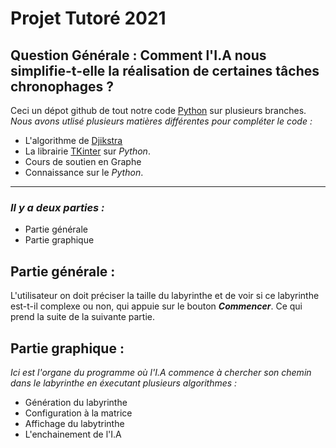 # Projet Tutoré 2021

## Question Générale : Comment l'I.A nous simplifie-t-elle la réalisation de certaines tâches chronophages ?

Ceci un dépot github de tout notre code [Python](https://www.python.org) sur plusieurs branches.
<em> Nous avons utlisé plusieurs matières différentes pour compléter le code :</em>
- L'algorithme de [Djikstra](https://fr.wikipedia.org/wiki/Algorithme_de_Dijkstra#:~:text=En%20théorie%20des%20graphes%2C%20l,réseau%20routier%20d%27une%20région.)
- La librairie [TKinter](https://docs.python.org/fr/3/library/tkinter.html) sur *Python*.
- Cours de soutien en Graphe
- Connaissance sur le *Python*.

--------------------

### <em>Il y a deux parties :</em>

- Partie générale
- Partie graphique

## Partie générale :

L'utilisateur on doit préciser la taille du labyrinthe et de voir si ce labyrinthe est-t-il complexe ou non, qui appuie sur le bouton __*Commencer*__. Ce qui prend la suite de la suivante partie.

## Partie graphique :

<em>Ici est l'organe du programme où l'I.A commence à chercher son chemin dans le labyrinthe en éxecutant plusieurs algorithmes :</em>

- Génération du labyrinthe
- Configuration à la matrice 
- Affichage du labytrinthe 
- L'enchainement de l'I.A

